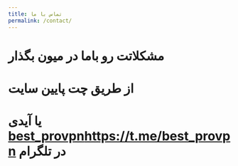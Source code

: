 ```yaml
---
title: تماس با ما
permalink: /contact/
---
```


# مشکلاتت رو باما در میون بگذار
# از طریق چت پایین سایت 
# یا آیدی [best_provpn](https://t.me/best_provpn)https://t.me/best_provpn در تلگرام
